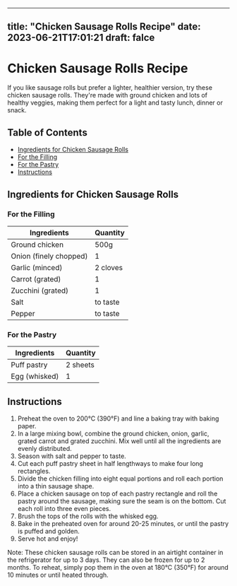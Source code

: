 
---
title: "Chicken Sausage Rolls Recipe"
date: 2023-06-21T17:01:21
draft: falce
---

# Chicken Sausage Rolls Recipe

If you like sausage rolls but prefer a lighter, healthier version, try these chicken sausage rolls. They're made with ground chicken and lots of healthy veggies, making them perfect for a light and tasty lunch, dinner or snack.

## Table of Contents

- [Ingredients for Chicken Sausage Rolls](#ingredients-for-chicken-sausage-rolls)
- [For the Filling](#for-the-filling)
- [For the Pastry](#for-the-pastry)
- [Instructions](#instructions)

## Ingredients for Chicken Sausage Rolls

### For the Filling

| Ingredients            | Quantity     |
| -----------------------|---------------|
| Ground chicken        | 500g          |
| Onion (finely chopped) | 1             |
| Garlic (minced)        | 2 cloves      |
| Carrot (grated)        | 1             |
| Zucchini (grated)      | 1             |
| Salt                    | to taste      |
| Pepper                  | to taste      |

### For the Pastry

| Ingredients            | Quantity |
| -----------------------|----------|
| Puff pastry            | 2 sheets |
| Egg (whisked)           | 1        |

## Instructions

1. Preheat the oven to 200°C (390°F) and line a baking tray with baking paper.
2. In a large mixing bowl, combine the ground chicken, onion, garlic, grated carrot and grated zucchini. Mix well until all the ingredients are evenly distributed.
3. Season with salt and pepper to taste.
4. Cut each puff pastry sheet in half lengthways to make four long rectangles.
5. Divide the chicken filling into eight equal portions and roll each portion into a thin sausage shape.
6. Place a chicken sausage on top of each pastry rectangle and roll the pastry around the sausage, making sure the seam is on the bottom. Cut each roll into three even pieces.
7. Brush the tops of the rolls with the whisked egg.
8. Bake in the preheated oven for around 20-25 minutes, or until the pastry is puffed and golden.
9. Serve hot and enjoy!


Note: These chicken sausage rolls can be stored in an airtight container in the refrigerator for up to 3 days. They can also be frozen for up to 2 months. To reheat, simply pop them in the oven at 180°C (350°F) for around 10 minutes or until heated through.
